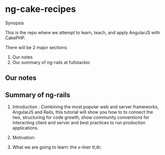 # ng-cake-recipes

Synopsis

This is the repo where we attempt to learn, teach, and apply AngularJS with CakePHP.

There will be 2 major sections:

 1. Our notes
 2. Our summary of ng-rails at fullstackio

## Our notes


## Summary of ng-rails

 1. Introduction : Combining the most popular web and server frameworks, AngularJS and Rails, this tutorial will show you how to to connect the two,    structuring for code growth, show community conventions for interacting client and server and best practices to run production applications.
   1. Motivation:
     

   2. What we are going to learn:
      the x-liner tl;dr;

